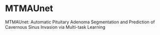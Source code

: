 # MTMAUnet
MTMAUnet: Automatic Pituitary Adenoma Segmentation and Prediction of Cavernous Sinus Invasion via Multi-task Learning
